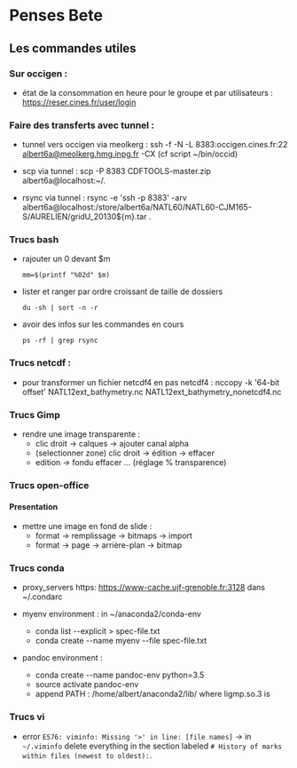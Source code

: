 # Penses Bete

## Les commandes utiles

### Sur occigen :
* état de la consommation en heure pour le groupe et par utilisateurs : https://reser.cines.fr/user/login

### Faire des transferts avec tunnel :

* tunnel vers occigen via meolkerg : ssh -f -N -L 8383:occigen.cines.fr:22 albert6a@meolkerg.hmg.inpg.fr -CX (cf script ~/bin/occid)

* scp via tunnel : scp -P 8383 CDFTOOLS-master.zip albert6a@localhost:~/.

* rsync via tunnel : rsync -e 'ssh -p 8383' -arv albert6a@localhost:/store/albert6a/NATL60/NATL60-CJM165-S/AURELIEN/gridU_20130${m}.tar .

### Trucs bash

* rajouter un 0 devant $m 

      mm=$(printf "%02d" $m)
    
* lister et ranger par ordre croissant de taille de dossiers    

      du -sh | sort -n -r
      
* avoir des infos sur les commandes en cours

      ps -rf | grep rsync

### Trucs netcdf :

* pour transformer un fichier netcdf4 en pas netcdf4 : nccopy -k '64-bit offset' NATL12ext_bathymetry.nc NATL12ext_bathymetry_nonetcdf4.nc


### Trucs Gimp

* rendre une image transparente :
  * clic droit -> calques -> ajouter canal alpha
  * (selectionner zone) clic droit -> édition -> effacer
  * edition -> fondu effacer ... (réglage % transparence)
  
### Trucs open-office

#### Presentation

* mettre une image en fond de slide :
  * format -> remplissage -> bitmaps -> import
  * format -> page -> arrière-plan -> bitmap

### Trucs conda

 * proxy_servers https: https://www-cache.ujf-grenoble.fr:3128 dans ~/.condarc

 * myenv environment : in ~/anaconda2/conda-env
    * conda list --explicit > spec-file.txt
    * conda create --name myenv --file spec-file.txt
    
 * pandoc environment :
    * conda create --name pandoc-env python=3.5
    * source activate pandoc-env
    * append PATH : /home/albert/anaconda2/lib/ where ligmp.so.3 is
 
### Trucs vi

 *  error `E576: viminfo: Missing '>' in line: [file names]` ->  in `~/.viminfo` delete everything in the section labeled `# History of marks within files (newest to oldest):`.
